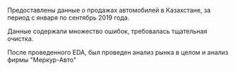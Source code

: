 Предоставлены данные о продажах автомобилей в Казахстане, за период с января по сентябрь 2019 года.

Данные содержали множество ошибок, требовалась тщательная очистка. 

После проведенного EDA, был проведен анализ рынка в целом и анализ фирмы "Меркур-Авто"

